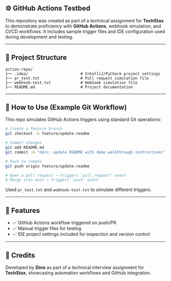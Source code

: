 ## ⚙️ GitHub Actions Testbed

This repository was created as part of a technical assignment for **TechStax** to demonstrate proficiency with **GitHub Actions**, webhook simulation, and CI/CD workflows. It includes sample trigger files and IDE configuration used during development and testing.

---

## 📁 Project Structure

```
action-repo/
├── .idea/                       # IntelliJ/PyCharm project settings
├── pr_test.txt                  # Pull request simulation file
├── webhook-test.txt             # Webhook simulation file
├── README.md                    # Project documentation
```

---

## 🚀 How to Use (Example Git Workflow)

This repo simulates GitHub Actions triggers using standard Git operations:

```bash
# Create a feature branch
git checkout -b feature/update-readme

# Commit changes
git add README.md
git commit -m "docs: update README with demo walkthrough instructions"

# Push to remote
git push origin feature/update-readme

# Open a pull request → triggers 'pull_request' event
# Merge into main → triggers 'push' event
```

Used `pr_test.txt` and `webhook-test.txt` to simulate different triggers.

---

## 🎯 Features

- ✅ GitHub Actions workflow triggered on push/PR  
- ✅ Manual trigger files for testing  
- ✅ IDE project settings included for inspection and version control

---

## 🙌 Credits

Developed by **Dino** as part of a technical interview assignment for **TechStax**, showcasing automation workflows and GitHub integration.
